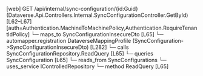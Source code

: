 [web] GET /api/internal/sync-configuration/{id:Guid}  (Dataverse.Api.Controllers.Internal.SyncConfigurationController.GetById)  [L62–L67] [auth=Authentication.MachineToMachinePolicy,Authentication.RequireTenantIdPolicy]
  └─ maps_to SyncConfigurationInsecureDto [L65]
    └─ automapper.registration DataverseMappingProfile (SyncConfiguration->SyncConfigurationInsecureDto) [L282]
  └─ calls SyncConfigurationRepository.ReadQuery [L65]
  └─ queries SyncConfiguration [L65]
    └─ reads_from SyncConfigurations
  └─ uses_service IControlledRepository<SyncConfiguration>
    └─ method ReadQuery [L65]

